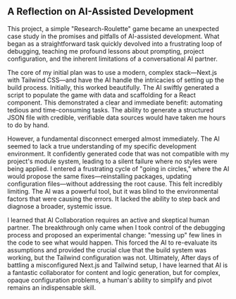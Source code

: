 ## A Reflection on AI-Assisted Development
This project, a simple "Research-Roulette" game became an unexpected case study in the promises and pitfalls of AI-assisted development. What began as a straightforward task quickly devolved into a frustrating loop of debugging, teaching me profound lessons about prompting, project configuration, and the inherent limitations of a conversational AI partner.

The core of my initial plan was to use a modern, complex stack—Next.js with Tailwind CSS—and have the AI handle the intricacies of setting up the build process. Initially, this worked beautifully. The AI swiftly generated a script to populate the game with data and scaffolding for a React component. This demonstrated a clear and immediate benefit: automating tedious and time-consuming tasks. The ability to generate a structured JSON file with credible, verifiable data sources would have taken me hours to do by hand.

However, a fundamental disconnect emerged almost immediately. The AI seemed to lack a true understanding of my specific development environment. It confidently generated code that was not compatible with my project's module system, leading to a silent failure where no styles were being applied. I entered a frustrating cycle of "going in circles," where the AI would propose the same fixes—reinstalling packages, updating configuration files—without addressing the root cause. This felt incredibly limiting. The AI was a powerful tool, but it was blind to the environmental factors that were causing the errors. It lacked the ability to step back and diagnose a broader, systemic issue.

I learned that AI Collaboration requires an active and skeptical human partner. The breakthrough only came when I took control of the debugging process and proposed an experimental change: "messing up" few lines in the code to see what would happen. This forced the AI to re-evaluate its assumptions and provided the crucial clue that the build system was working, but the Tailwind configuration was not. Ultimately, After days of battling a misconfigured Next.js and Tailwind setup, I have learned that AI is a fantastic collaborator for content and logic generation, but for complex, opaque configuration problems, a human's ability to simplify and pivot remains an indispensable skill.